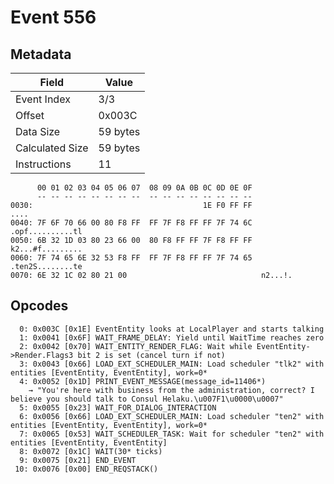 # Event 556

## Metadata

| Field           | Value    |
|-----------------|----------|
| Event Index     | 3/3      |
| Offset          | 0x003C   |
| Data Size       | 59 bytes |
| Calculated Size | 59 bytes |
| Instructions    | 11       |

```
      00 01 02 03 04 05 06 07  08 09 0A 0B 0C 0D 0E 0F
      -- -- -- -- -- -- -- --  -- -- -- -- -- -- -- --
0030:                                      1E F0 FF FF              ....
0040: 7F 6F 70 66 00 80 F8 FF  FF 7F F8 FF FF 7F 74 6C  .opf..........tl
0050: 6B 32 1D 03 80 23 66 00  80 F8 FF FF 7F F8 FF FF  k2...#f.........
0060: 7F 74 65 6E 32 53 F8 FF  FF 7F F8 FF FF 7F 74 65  .ten2S........te
0070: 6E 32 1C 02 80 21 00                              n2...!.         
```

## Opcodes

```
  0: 0x003C [0x1E] EventEntity looks at LocalPlayer and starts talking
  1: 0x0041 [0x6F] WAIT_FRAME_DELAY: Yield until WaitTime reaches zero
  2: 0x0042 [0x70] WAIT_ENTITY_RENDER_FLAG: Wait while EventEntity->Render.Flags3 bit 2 is set (cancel turn if not)
  3: 0x0043 [0x66] LOAD_EXT_SCHEDULER_MAIN: Load scheduler "tlk2" with entities [EventEntity, EventEntity], work=0*
  4: 0x0052 [0x1D] PRINT_EVENT_MESSAGE(message_id=11406*)
    → "You're here with business from the administration, correct? I believe you should talk to Consul Helaku.\u007F1\u0000\u0007"
  5: 0x0055 [0x23] WAIT_FOR_DIALOG_INTERACTION
  6: 0x0056 [0x66] LOAD_EXT_SCHEDULER_MAIN: Load scheduler "ten2" with entities [EventEntity, EventEntity], work=0*
  7: 0x0065 [0x53] WAIT_SCHEDULER_TASK: Wait for scheduler "ten2" with entities [EventEntity, EventEntity]
  8: 0x0072 [0x1C] WAIT(30* ticks)
  9: 0x0075 [0x21] END_EVENT
 10: 0x0076 [0x00] END_REQSTACK()
```
